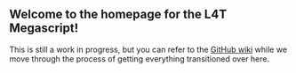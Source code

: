 ## Welcome to the homepage for the L4T Megascript!

This is still a work in progress, but you can refer to the [GitHub wiki](https://github.com/cobalt2727/L4T-Megascript/wiki) while we move through the process of getting everything transitioned over here.


